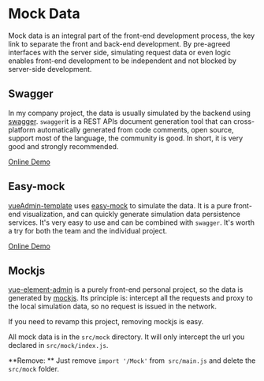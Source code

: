 # Mock Data

Mock data is an integral part of the front-end development process, the key link to separate the front and back-end development. By pre-agreed interfaces with the server side, simulating request data or even logic enables front-end development to be independent and not blocked by server-side development.

## Swagger
In my company project, the data is usually simulated by the backend using [swagger](https://swagger.io/).
`swagger`it is a REST APIs document generation tool that can cross-platform automatically generated from code comments, open source, support most of the language, the community is good. In short, it is very good and strongly recommended.

[Online Demo](http://petstore.swagger.io/?_ga=2.222649619.983598878.1509960455-2044209180.1509960455#/pet/addPet)

## Easy-mock
[vueAdmin-template](https://github.com/PanJiaChen/vueAdmin-template) uses [easy-mock](https://easy-mock.com/login) to simulate the data.
It is a pure front-end visualization, and can quickly generate simulation data persistence services. It's very easy to use and can be combined with `swagger`. It's worth a try for both the team and the individual project.

[Online Demo](https://easy-mock.com/)

## Mockjs
[vue-element-admin](https://github.com/PanJiaChen/vue-element-admin) is a purely front-end personal project, so the data is generated by [mockjs](https://github.com/nuysoft/Mock). Its principle is: intercept all the requests and proxy to the local simulation data, so no request is issued in the network.

If you need to revamp this project, removing mockjs is easy.

All mock data is in the `src/mock` directory. It will only intercept the url you declared in `src/mock/index.js`.

**Remove: ** Just remove `import '/Mock'` from` src/main.js` and delete the `src/mock` folder.

